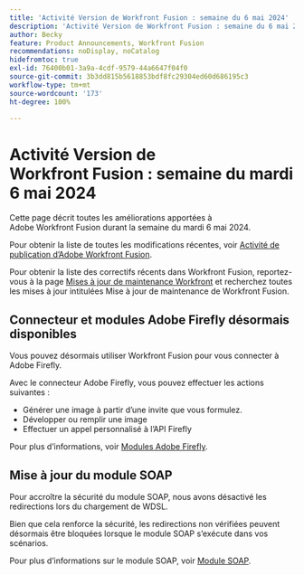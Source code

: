 ```yaml
---
title: 'Activité Version de Workfront Fusion : semaine du 6 mai 2024'
description: 'Activité Version de Workfront Fusion : semaine du 6 mai 2024'
author: Becky
feature: Product Announcements, Workfront Fusion
recommendations: noDisplay, noCatalog
hidefromtoc: true
exl-id: 76400b01-3a9a-4cdf-9579-44a6647f04f0
source-git-commit: 3b3dd815b5618853bdf8fc29304ed60d686195c3
workflow-type: tm+mt
source-wordcount: '173'
ht-degree: 100%

---
```


# Activité Version de Workfront Fusion : semaine du mardi 6 mai 2024

Cette page décrit toutes les améliorations apportées à Adobe Workfront Fusion durant la semaine du mardi 6 mai 2024.

Pour obtenir la liste de toutes les modifications récentes, voir [Activité de publication d’Adobe Workfront Fusion](../../../product-announcements/product-releases/fusion-release-activity/fusion-release-activity.md).

Pour obtenir la liste des correctifs récents dans Workfront Fusion, reportez-vous à la page [Mises à jour de maintenance Workfront](https://experienceleague.adobe.com/docs/workfront-known-issues/releases/current-updates.html?lang=fr) et recherchez toutes les mises à jour intitulées Mise à jour de maintenance de Workfront Fusion.

## Connecteur et modules Adobe Firefly désormais disponibles

Vous pouvez désormais utiliser Workfront Fusion pour vous connecter à Adobe Firefly.

Avec le connecteur Adobe Firefly, vous pouvez effectuer les actions suivantes :

* Générer une image à partir d’une invite que vous formulez.
* Développer ou remplir une image
* Effectuer un appel personnalisé à l’API Firefly

Pour plus d’informations, voir [Modules Adobe Firefly](/help/quicksilver/workfront-fusion/apps-and-their-modules/adobe-firefly-modules.md).

## Mise à jour du module SOAP

Pour accroître la sécurité du module SOAP, nous avons désactivé les redirections lors du chargement de WDSL.

Bien que cela renforce la sécurité, les redirections non vérifiées peuvent désormais être bloquées lorsque le module SOAP s’exécute dans vos scénarios.

Pour plus d’informations sur le module SOAP, voir [Module SOAP](/help/quicksilver/workfront-fusion/apps-and-their-modules/soap-module.md).
